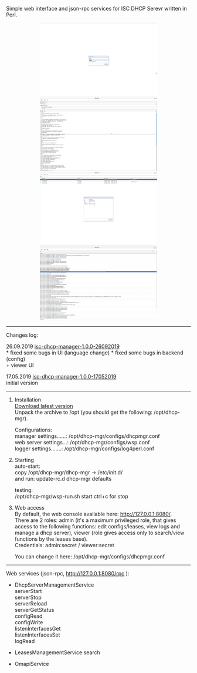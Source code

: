 Simple web interface and json-rpc services for ISC DHCP Serevr written in Perl.  

<p align="center">
 <img width="320" height="200" src="https://github.com/akscf/isc-dhcp-manager/blob/master/sshots/ss0.png">
 <img width="320" height="200" src="https://github.com/akscf/isc-dhcp-manager/blob/master/sshots/ss1.png">
 <img width="320" height="200" src="https://github.com/akscf/isc-dhcp-manager/blob/master/sshots/ss2.png">
 <img width="320" height="200" src="https://github.com/akscf/isc-dhcp-manager/blob/master/sshots/ss3.png">
</p>

------------------------
Changes log:  

26.09.2019 [isc-dhcp-manager-1.0.0-26092019](https://sourceforge.net/projects/cfdisfiles/files/isc-dhcp-manager/isc-dhcp-manager-1.0.0-26092019.tar.gz/download)  
    * fixed some bugs in UI (language change)
    * fixed some bugs in backend (config)  
    + viewer UI  


17.05.2019 [isc-dhcp-manager-1.0.0-17052019](https://sourceforge.net/projects/cfdisfiles/files/isc-dhcp-manager/isc-dhcp-manager-1.0.0-17052019/download)  
    initial version  


------------------------
1. Installation  
   [Download latest version](https://sourceforge.net/projects/cfdisfiles/files/isc-dhcp-manager/)  
   Unpack the archive to /opt (you should get the following: /opt/dhcp-mgr).  
 
   Configurations:  
    manager settings......: /opt/dhcp-mgr/configs/dhcpmgr.conf  
    web server settings...: /opt/dhcp-mgr/configs/wsp.conf  
    logger settings.......: /opt/dhcp-mgr/configs/log4perl.conf  

   
2. Starting  
   auto-start:  
     copy /opt/dhcp-mgr/dhcp-mgr -> /etc/init.d/   
     and run: update-rc.d dhcp-mgr defaults

   testing:  
    /opt/dhcp-mgr/wsp-run.sh start
    ctrl+c for stop

3. Web access  
   By default, the web console available here: http://127.0.0.1:8080/.  
   There are 2 roles: admin (it's a maximum privileged role, that gives access to the following functions: edit configs/leases, view logs and manage a dhcp server), 
   viewer (role gives access only to search/view functions by the leases base).  
   Credentials: admin:secret / viewer:secret

   You can change it here:  /opt/dhcp-mgr/configs/dhcpmgr.conf


------------------------
Web services (json-rpc, http://127.0.0.1:8080/rpc ):  

  * DhcpServerManagementService  
     serverStart  
     serverStop  
     serverReload  
     serverGetStatus  
     configRead  
     configWrite  
     listenInterfacesGet  
     listenInterfacesSet  
     logRead  


  * LeasesManagementService
     search

  * OmapiService
